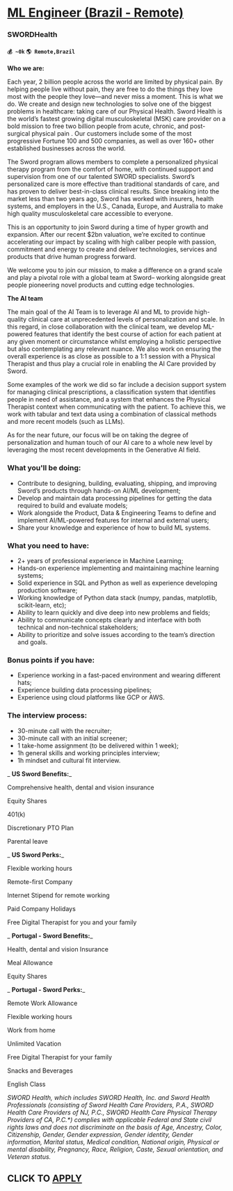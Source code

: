 # [ML Engineer (Brazil - Remote)](https://www.remotewlb.com/apply/ml-engineer-brazil-remote-55411)  
### SWORDHealth  
#### `💰 ~0k` `🌎 Remote,Brazil`  

**Who we are:**

Each year, 2 billion people across the world are limited by physical pain. By helping people live without pain, they are free to do the things they love most with the people they love—and never miss a moment. This is what we do. We create and design new technologies to solve one of the biggest problems in healthcare: taking care of our Physical Health. Sword Health is the world’s fastest growing digital musculoskeletal (MSK) care provider on a bold mission to free two billion people from acute, chronic, and post-surgical physical pain . Our customers include some of the most progressive Fortune 100 and 500 companies, as well as over 160+ other established businesses across the world.

The Sword program allows members to complete a personalized physical therapy program from the comfort of home, with continued support and supervision from one of our talented SWORD specialists. Sword’s personalized care is more effective than traditional standards of care, and has proven to deliver best-in-class clinical results. Since breaking into the market less than two years ago, Sword has worked with insurers, health systems, and employers in the U.S., Canada, Europe, and Australia to make high quality musculoskeletal care accessible to everyone.

This is an opportunity to join Sword during a time of hyper growth and expansion. After our recent $2bn valuation, we’re excited to continue accelerating our impact by scaling with high caliber people with passion, commitment and energy to create and deliver technologies, services and products that drive human progress forward.

We welcome you to join our mission, to make a difference on a grand scale and play a pivotal role with a global team at Sword– working alongside great people pioneering novel products and cutting edge technologies.

  

  

  

  

**The AI team**

  

The main goal of the AI Team is to leverage AI and ML to provide high-quality clinical care at unprecedented levels of personalization and scale. In this regard, in close collaboration with the clinical team, we develop ML-powered features that identify the best course of action for each patient at any given moment or circumstance whilst employing a holistic perspective but also contemplating any relevant nuance. We also work on ensuring the overall experience is as close as possible to a 1:1 session with a Physical Therapist and thus play a crucial role in enabling the AI Care provided by Sword.

  

Some examples of the work we did so far include a decision support system for managing clinical prescriptions, a classification system that identifies people in need of assistance, and a system that enhances the Physical Therapist context when communicating with the patient. To achieve this, we work with tabular and text data using a combination of classical methods and more recent models (such as LLMs).

  

As for the near future, our focus will be on taking the degree of personalization and human touch of our AI care to a whole new level by leveraging the most recent developments in the Generative AI field.

### What you'll be doing:

  * Contribute to designing, building, evaluating, shipping, and improving Sword’s products through hands-on AI/ML development;
  * Develop and maintain data processing pipelines for getting the data required to build and evaluate models;
  * Work alongside the Product, Data & Engineering Teams to define and implement AI/ML-powered features for internal and external users;
  * Share your knowledge and experience of how to build ML systems.

### What you need to have:

  * 2+ years of professional experience in Machine Learning;
  * Hands-on experience implementing and maintaining machine learning systems;
  * Solid experience in SQL and Python as well as experience developing production software;
  * Working knowledge of Python data stack (numpy, pandas, matplotlib, scikit-learn, etc);
  * Ability to learn quickly and dive deep into new problems and fields;
  * Ability to communicate concepts clearly and interface with both technical and non-technical stakeholders;
  * Ability to prioritize and solve issues according to the team’s direction and goals.

### Bonus points if you have:

  * Experience working in a fast-paced environment and wearing different hats;
  * Experience building data processing pipelines;
  * Experience using cloud platforms like GCP or AWS.

### The interview process:

  * 30-minute call with the recruiter;
  * 30-minute call with an initial screener;
  * 1 take-home assignment (to be delivered within 1 week);
  * 1h general skills and working principles interview;
  * 1h mindset and cultural fit interview.

 _ **US Sword Benefits:**_

Comprehensive health, dental and vision insurance

Equity Shares

401(k)

Discretionary PTO Plan

Parental leave

  

 _ **US Sword Perks:**_

Flexible working hours

Remote-first Company

Internet Stipend for remote working

Paid Company Holidays

Free Digital Therapist for you and your family

  

 _ **Portugal - Sword Benefits:**_

Health, dental and vision Insurance

Meal Allowance

Equity Shares

  

 _ **Portugal - Sword Perks:**_

Remote Work Allowance

Flexible working hours

Work from home

Unlimited Vacation

Free Digital Therapist for your family

Snacks and Beverages

English Class

  

 _SWORD Health, which includes SWORD Health, Inc. and Sword Health Professionals (consisting of Sword Health Care Providers, P.A., SWORD Health Care Providers of NJ, P.C., SWORD Health Care Physical Therapy Providers of CA, P.C.*) complies with applicable Federal and State civil rights laws and does not discriminate on the basis of Age, Ancestry, Color, Citizenship, Gender, Gender expression, Gender identity, Gender information, Marital status, Medical condition, National origin, Physical or mental disability, Pregnancy, Race, Religion, Caste, Sexual orientation, and Veteran status._

  

  
## CLICK TO [APPLY](https://www.remotewlb.com/apply/ml-engineer-brazil-remote-55411)


